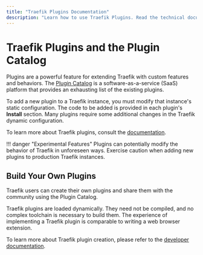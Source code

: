```yaml
---
title: "Traefik Plugins Documentation"
description: "Learn how to use Traefik Plugins. Read the technical documentation."
---
```


# Traefik Plugins and the Plugin Catalog

Plugins are a powerful feature for extending Traefik with custom features and behaviors.
The [Plugin Catalog](https://plugins.traefik.io/) is a software-as-a-service (SaaS) platform that provides an exhausting list of the existing plugins.

To add a new plugin to a Traefik instance, you must modify that instance's static configuration.
The code to be added is provided in each plugin's **Install** section.
Many plugins require some additional changes in the Traefik dynamic configuration.

To learn more about Traefik plugins, consult the [documentation](https://plugins.traefik.io/install).

!!! danger "Experimental Features"
    Plugins can potentially modify the behavior of Traefik in unforeseen ways.
    Exercise caution when adding new plugins to production Traefik instances.

## Build Your Own Plugins

Traefik users can create their own plugins and share them with the community using the Plugin Catalog.

Traefik plugins are loaded dynamically. 
They need not be compiled, and no complex toolchain is necessary to build them. 
The experience of implementing a Traefik plugin is comparable to writing a web browser extension.

To learn more about Traefik plugin creation, please refer to the [developer documentation](https://plugins.traefik.io/create).
